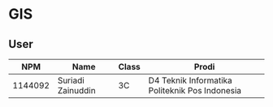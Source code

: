 # GIS

## User
NPM| Name| Class | Prodi
------------ | ------------- | ------------- | -------------
1144092| Suriadi Zainuddin| 3C| D4 Teknik Informatika Politeknik Pos Indonesia
